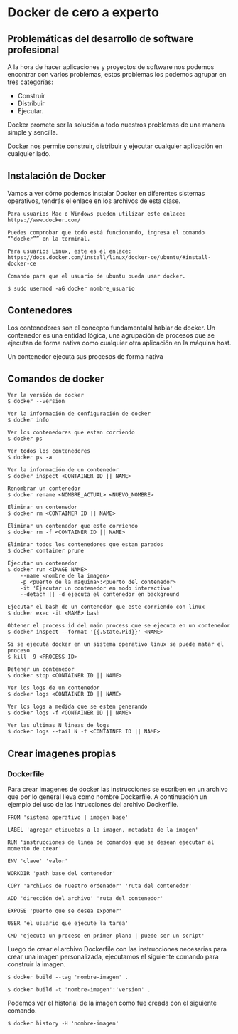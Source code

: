 # Docker de cero a experto

## Problemáticas del desarrollo de software profesional

A la hora de hacer aplicaciones y proyectos de software nos podemos encontrar con varios problemas, estos problemas los podemos agrupar en tres categorías:

- Construir
- Distribuir
- Ejecutar.

Docker promete ser la solución a todo nuestros problemas de una manera simple y sencilla.

Docker nos permite construir, distribuir y ejecutar cualquier aplicación en cualquier lado.

## Instalación de Docker

Vamos a ver cómo podemos instalar Docker en diferentes sistemas operativos, tendrás el enlace en los archivos de esta clase.

    Para usuarios Mac o Windows pueden utilizar este enlace:
    https://www.docker.com/

    Puedes comprobar que todo está funcionando, ingresa el comando ““docker”” en la terminal.

    Para usuarios Linux, este es el enlace:
    https://docs.docker.com/install/linux/docker-ce/ubuntu/#install-docker-ce

    Comando para que el usuario de ubuntu pueda usar docker.

    $ sudo usermod -aG docker nombre_usuario

## Contenedores

Los contenedores son el concepto fundamentalal hablar de docker. Un contenedor es una entidad lógica, una agrupación de procesos que se ejecutan de forma nativa como cualquier otra aplicación en la máquina host.

Un contenedor ejecuta sus procesos de forma nativa

## Comandos de docker

    Ver la versión de docker
    $ docker --version

    Ver la información de configuración de docker
    $ docker info

    Ver los contenedores que estan corriendo
    $ docker ps

    Ver todos los contenedores
    $ docker ps -a

    Ver la información de un contenedor
    $ docker inspect <CONTAINER ID || NAME>

    Renombrar un contenedor
    $ docker rename <NOMBRE_ACTUAL> <NUEVO_NOMBRE>

    Eliminar un contenedor
    $ docker rm <CONTAINER ID || NAME>

    Eliminar un contenedor que este corriendo
    $ docker rm -f <CONTAINER ID || NAME>

    Eliminar todos los contenedores que estan parados
    $ docker container prune

    Ejecutar un contenedor
    $ docker run <IMAGE NAME>
        --name <nombre de la imagen>
        -p <puerto de la maquina>:<puerto del contenedor>
        -it 'Ejecutar un contenedor en modo interactivo'
        --detach || -d ejecuta el contenedor en background

    Ejecutar el bash de un contenedor que este corriendo con linux 
    $ docker exec -it <NAME> bash

    Obtener el process id del main process que se ejecuta en un contenedor
    $ docker inspect --format '{{.State.Pid}}' <NAME>

    Si se ejecuta docker en un sistema operativo linux se puede matar el proceso 
    $ kill -9 <PROCESS ID>

    Detener un contenedor
    $ docker stop <CONTAINER ID || NAME>

    Ver los logs de un contenedor
    $ docker logs <CONTAINER ID || NAME>

    Ver los logs a medida que se esten generando
    $ docker logs -f <CONTAINER ID || NAME>

    Ver las ultimas N lineas de logs
    $ docker logs --tail N -f <CONTAINER ID || NAME>


## Crear imagenes propias

### Dockerfile

Para crear imagenes de docker las instrucciones se escriben en un archivo que por lo general lleva como nombre Dockerfile. A continuación un ejemplo del uso de las intrucciones del archivo Dockerfile.

```
FROM 'sistema operativo | imagen base'

LABEL 'agregar etiquetas a la imagen, metadata de la imagen'

RUN 'instrucciones de linea de comandos que se desean ejecutar al momento de crear'

ENV 'clave' 'valor'

WORKDIR 'path base del contenedor'

COPY 'archivos de nuestro ordenador' 'ruta del contenedor'

ADD 'dirección del archivo' 'ruta del contenedor'

EXPOSE 'puerto que se desea exponer'

USER 'el usuario que ejecute la tarea'

CMD 'ejecuta un proceso en primer plano | puede ser un script'

```

Luego de crear el archivo Dockerfile con las instrucciones necesarias para crear una imagen personalizada, ejecutamos el siguiente comando para construir la imagen.

    $ docker build --tag 'nombre-imagen' .

    $ docker build -t 'nombre-imagen':'version' .

Podemos ver el historial de la imagen como fue creada con el siguiente comando.

    $ docker history -H 'nombre-imagen'


